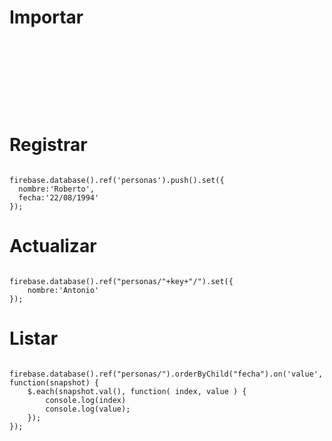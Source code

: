# Importar

<pre><code>
<script src="https://code.jquery.com/jquery-3.3.1.min.js"></script> 
<script src="https://www.gstatic.com/firebasejs/5.8.1/firebase.js"></script>
<script src="https://requenahdz.github.io/firebase/asset/firebase/init.js"></script>
</code></pre>



# Registrar
<pre><code>
firebase.database().ref('personas').push().set({
  nombre:'Roberto',
  fecha:'22/08/1994'
});
</code></pre>

# Actualizar
<pre><code>
firebase.database().ref("personas/"+key+"/").set({
 	nombre:'Antonio'
});
</code></pre>

# Listar
<pre><code>
firebase.database().ref("personas/").orderByChild("fecha").on('value', function(snapshot) {
  	$.each(snapshot.val(), function( index, value ) {
		console.log(index)
  		console.log(value);
	});
});
</code></pre>


